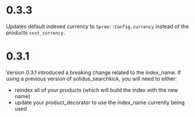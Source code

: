 # 0.3.3
Updates default indexed currency to `Spree::Config.currency` instead of the products `cost_currency`.

# 0.3.1
Version 0.3.1 introduced a breaking change related to the index_name. If using a previous version of solidus_searchkick, you will need to either:
- reindex all of your products (which will build the index with the new name)
- update your product_decorator to use the index_name currently being used
